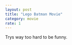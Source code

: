 ```yaml
---
layout: post
title: "Lego Batman Movie"
category: movie
rate: 1
---
```


Trys way too hard to be funny.